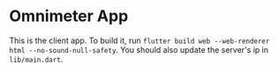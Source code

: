 # Omnimeter App

This is the client app. To build it, run `flutter build web --web-renderer html --no-sound-null-safety`. You should also update the server's ip in `lib/main.dart`.

